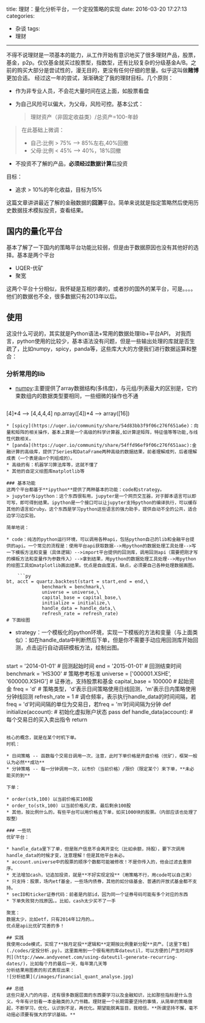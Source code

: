 title: 理财：量化分析平台，一个定投策略的实现
date: 2016-03-20 17:27:13
categories:
- 杂谈
tags:
- 理财
---

不得不说理财是一项基本的能力，从工作开始有意识地买了很多理财产品，股票，基金，p2p。仅仅基金就买过股票型，指数型，还有比较复杂的分级基金A/B。之前的购买大部分是尝试性的，漫无目的，更没有任何仔细的思量。似乎这叫做**赌博**更加合适。
经过这一年的尝试，渐渐确定了我的理财目标。几个原则：

* 作为非专业人员，不会花大量时间在这上面，如股票看盘
* 为自己风险可以偏大，为父母，风险可控。基本公式：

	> 理财资产（非固定收益类）/总资产=100-年龄
> 在此基础上微调：
> 
> * 自己:比例 > 75% --> 85%左右,40%回撤
> * 父母:比例 < 45% --> 40%，18%回撤

* 不投资不了解的产品，**必须经过数据计算**后投资

目标：

* 追求 > 10%的年化收益，目标为15%

这篇文章讲讲最近了解的金融数据的**回测**平台。简单来说就是指定策略然后使用历史数据技术模拟投资，查看结果。

## 国内的量化平台
基本了解了一下国内的策略平台功能比较弱，但是由于数据原因也没有其他好的选择。基本是两个平台

* UQER-优矿
* 聚宽

这两个平台十分相似，我怀疑是互相抄袭的，或者抄的国外的某平台，可是。。。。他们的数据也不全，很多数据只有2013年以后。

## 使用
这没什么可说的，其实就是Python语法+常用的数据处理lib+平台API，
对我而言，python使用的比较少，基本语法没有问题，但是一些输出处理的库就是否生疏了，比如numpy，spicy，panda等，这些库大大的方便我们进行数据运算和整合：

### 分析常用的lib
* [numpy](https://uqer.io/community/share/54ca15f9f9f06c276f651a56):主要提供了array数据结构(多纬度)，与元组/列表最大的区别是，它约束数组内的数据类型要相同，一些细微的操作也不通

	```py
[4]*4 -->  [4,4,4,4]
np.array([4])*4 --> array([16])
```
* [spicy](https://uqer.io/community/share/54d83bb3f9f06c276f651a6e)：向量和矩阵的相关操作，基本上算是一个高级的科学计算器,如计算逆矩阵，特征值等等功能,与线性代数相关。
* [panda](https://uqer.io/community/share/54ffd96ef9f06c276f651aac):金融计算的高级库，提供了Series和DataFrame两种高级的数据结果，前者理解成列，后者理解成表（一个表是由n个列组成的）。
* 高级的有：机器学习算法库等，这就不懂了
* 其他的自定义绘图库matplotlib等

### 基本功能
这两个平台都基于**ipython**提供了两种基本的功能：code和strategy。
> jupyter与ipython：这个东西很有用，jupyter是一个网页交互器，对于脚本语言可以即可写，即可得到结果。ipython是一个接口可以让jupyter支持python的编译执行，可以缓存其他的语言如ruby。这个东西是学习python这些语言的强力助手，提供自动不全的公共，适合边学习边实验。

简单地说：

* code：纯洁的python运行环境，可以调用各种api，包括python自己的lib和金融平台提供的api。一个常见的流程是：使用平台api获取数据-->用python的数据处理工具处理-->写一下模板方法和变量（具体逻辑）-->import平台提供的回测库，调用回测api（需要把刚才写的模板方法和变量作为参数传入）-->拿到结果，用python的数据处理工具处理-->用python的绘图工具如matplotlib画出结果。优点是自由度高，缺点，必须要自己各种处理数据画图。

	```py
bt, acct = quartz.backtest(start = start,end = end,\
             benchmark = benchmark,\
             universe = universe,\
             capital_base = capital_base,\
             initialize = initialize,\
             handle_data = handle_data,\
             refresh_rate = refresh_rate)
# 下面绘图
```
* strategy：一个模板化的python环境，实现一下模板的方法和变量（与上面类似）：如在handle_data中判断然后下单，但是你不需要手动应用回测库开始回测，点击运行自动调研模板方法，绘制出图。

	```py
start = '2014-01-01'                       # 回测起始时间
end = '2015-01-01'                         # 回测结束时间
benchmark = 'HS300'                        # 策略参考标准
universe = ['000001.XSHE', '600000.XSHG']  # 证券池，支持股票和基金
capital_base = 100000                      # 起始资金
freq = 'd'                                 # 策略类型，'d'表示日间策略使用日线回测，'m'表示日内策略使用分钟线回测
refresh_rate = 1                           # 调仓频率，表示执行handle_data的时间间隔，若freq = 'd'时间间隔的单位为交易日，若freq = 'm'时间间隔为分钟
def initialize(account):                   # 初始化虚拟账户状态
    pass
def handle_data(account):                  # 每个交易日的买入卖出指令
    return
```

核心的概念，就是在某个时机下单。
时机：

* 日间策略 -- 函数每个交易日调用一次，注意，此时下单价格是开盘价格（优矿），框架一般认为必然**成功**
* 分钟策略 -- 每一分钟调用一次，以市价（当前价格）/限价（限定某个）来下单，**未必能买的到**

下单：

* order(stk,100) 以当前价格买100股
* order_to(stk,100) 以当前价格买/卖，最后剩余100股
* 其他，按比例什么的，有些平台可以用价格去下单，如买1000块的股票。（内部应该也处理了取整）

### 一些坑
优矿平台：

* handle_data里下了单，但是账户信息不会离开变化（比如余额，持股），要下次调用handle_data的时候才变，注意理解！但是其他平台未必。
* account.universe中的股票的顺序个数都可能被修改！不是你传入的，他会过滤去重排序。
* 无法增加cash，记追加投资，就是**不好实现定投**（用策略不行，用code可以自己来）
* 只支持：股票，场内etf基金，一些场内债券，其他的如分级基金、普通的开放式基金都不支持。
* secID和ticker证券代码：前者是内部id，因为同一个证券号码可能有多个对应的东西
* 下单失败努力找原因。。比如，cash太少买不了一手

聚宽：
数据太少，比如etf，只有2014年12月的。。
优点是api比优矿完善的多！

## 实践
我使用code模式，实现了**按月定投**逻辑和**定期按比例重新分配**资产。[这里下载](./codes/定投分析.py)。这里面用到一个很有用的库dateutil，可以方便的[产生时间序列](http://www.andyvenet.com/using-dateutil-generate-recurring-dates/)，比如每个月的最后一天，每年第几天等
分析结果用图表的形式表现出来：
![分析结果](/images/financial_quant_analyse.jpg)

## 总结
这些只是入门的内容，还有很多数据层面的东西要学习以及金融知识，比如那些指标是什么含义。今年有计划看一本金融类的入门书籍。理财是一个长期需要坚持的事情，从简单的策略做起，不断学习，优化，认识到不足，再优化。期望能脱离盲目，我相信，**所谓坚持不懈，毫不动摇必须要有强大的学识基础。**